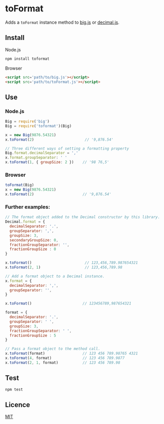 # toFormat

Adds a `toFormat` instance method to [big.js](https://github.com/MikeMcl/big.js/) or [decimal.js](https://github.com/MikeMcl/decimal.js/).

## Install

Node.js

```bash
npm install toformat
```

Browser

```html
<script src='path/to/big.js'></script>
<script src='path/to/toFormat.js'></script>
```

## Use

### Node.js

```js
Big = require('big')
Big = require('toformat')(Big)

x = new Big(9876.54321)
x.toFormat(2)                       // '9,876.54'

// Three different ways of setting a formatting property
Big.format.decimalSeparator = ','
x.format.groupSeparator: ' '
x.toFormat(1, { groupSize: 2 })    // '98 76,5'
```

### Browser

```js
toFormat(Big) 
x = new Big(9876.54321)
x.toFormat(2)                      // '9,876.54'
```

### Further examples:

```js
// The format object added to the Decimal constructor by this library.
Decimal.format = {
  decimalSeparator: '.',
  groupSeparator: ',',
  groupSize: 3,
  secondaryGroupSize: 0,
  fractionGroupSeparator: '',
  fractionGroupSize : 0
}    

x.toFormat()                        // 123,456,789.987654321
x.toFormat(2, 1)                    // 123,456,789.98    

// Add a format object to a Decimal instance.
x.format = {
  decimalSeparator: ',',
  groupSeparator: '',
}    

x.toFormat()                       // 123456789,987654321    

format = {
  decimalSeparator: '.',
  groupSeparator: ' ',
  groupSize: 3,
  fractionGroupSeparator: ' ',
  fractionGroupSize : 5
}    

// Pass a format object to the method call.
x.toFormat(format)                 // 123 456 789.98765 4321
x.toFormat(4, format)              // 123 456 789.9877
x.toFormat(2, 1, format)           // 123 456 789.98
```

## Test

```bash
npm test
```
  
## Licence

[MIT](LICENCE)
